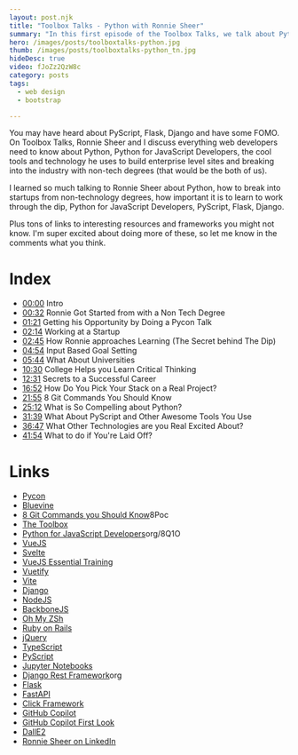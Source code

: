 ```yaml
---
layout: post.njk
title: "Toolbox Talks - Python with Ronnie Sheer"
summary: "In this first episode of the Toolbox Talks, we talk about Python, CoPilot, Git, CSS and more with Ronnie Sheer, the head of research and development at Hiverr."
hero: /images/posts/toolboxtalks-python.jpg
thumb: /images/posts/toolboxtalks-python_tn.jpg
hideDesc: true
video: fJoZz2QzW8c
category: posts
tags:
  - web design
  - bootstrap

---
```

You may have heard about PyScript, Flask, Django and have some FOMO. On Toolbox Talks, Ronnie Sheer and I discuss everything web developers need to know about Python, Python for JavaScript Developers, the cool tools and technology he uses to build enterprise level sites and breaking into the industry with non-tech degrees (that would be the both of us).

I learned so much talking to Ronnie Sheer about Python, how to break into startups from non-technology degrees, how important it is to learn to work through the dip, Python for JavaScript Developers, PyScript, Flask, Django.

Plus tons of links to interesting resources and frameworks you might not know. I'm super excited about doing more of these, so let me know in the comments what you think.


Index
=====
- [00:00](https://youtube.com/watch?v=fJoZz2QzW8c&amp;t=0s) Intro
- [00:32](https://youtube.com/watch?v=fJoZz2QzW8c&amp;t=32s) Ronnie Got Started from with a Non Tech Degree
- [01:21](https://youtube.com/watch?v=fJoZz2QzW8c&amp;t=81s) Getting his Opportunity by Doing a Pycon Talk
- [02:14](https://youtube.com/watch?v=fJoZz2QzW8c&amp;t=134s) Working at a Startup
- [02:45](https://youtube.com/watch?v=fJoZz2QzW8c&amp;t=165s) How Ronnie approaches Learning (The Secret behind The Dip)
- [04:54](https://youtube.com/watch?v=fJoZz2QzW8c&amp;t=294s) Input Based Goal Setting
- [05:44](https://youtube.com/watch?v=fJoZz2QzW8c&amp;t=344s) What About Universities
- [10:30](https://youtube.com/watch?v=fJoZz2QzW8c&amp;t=630s) College Helps you Learn Critical Thinking
- [12:31](https://youtube.com/watch?v=fJoZz2QzW8c&amp;t=751s) Secrets to a Successful Career
- [16:52](https://youtube.com/watch?v=fJoZz2QzW8c&amp;t=1012s) How Do You Pick Your Stack on a Real Project?
- [21:55](https://youtube.com/watch?v=fJoZz2QzW8c&amp;t=1315s) 8 Git Commands You Should Know
- [25:12](https://youtube.com/watch?v=fJoZz2QzW8c&amp;t=1512s) What is So Compelling about Python?
- [31:39](https://youtube.com/watch?v=fJoZz2QzW8c&amp;t=1899s) What About PyScript and Other Awesome Tools You Use
- [36:47](https://youtube.com/watch?v=fJoZz2QzW8c&amp;t=2207s) What Other Technologies are you Real Excited About?
- [41:54](https://youtube.com/watch?v=fJoZz2QzW8c&amp;t=2514s) What to do if You're Laid Off?

Links
====
- [Pycon](https://pycon.org)
- [Bluevine](https://bluevine.com)
- [8 Git Commands you Should Know](https://go.raybo.org/)8Poc
- [The Toolbox](https://go.raybo.org/8Q1K)
- [Python for JavaScript Developers](https://go.raybo.)org/8Q1O
- [VueJS](https://go.raybo.org/8Q24)
- [Svelte](https://svelte.dev)
- [VueJS Essential Training](https://go.raybo.org/8Q1s)
- [Vuetify](https://vuetifyjs.com)
- [Vite](https://vitejs.dev)
- [Django](https://djangoproject.com)
- [NodeJS](https://nodejs.org)
- [BackboneJS](https://backbonejs.org)
- [Oh My ZSh](https://ohmyz.sh)
- [Ruby on Rails](https://rubyonrails.org)
- [jQuery](https://jquery.com)
- [TypeScript](https://typescriptlang.org)
- [PyScript](https://pyscript.net)
- [Jupyter Notebooks](https://jupyter.org)
- [Django Rest Framework](https://django-rest-framework.)org
- [Flask](https://flask.palletsprojects.com)
- [FastAPI](fastapi.tiangolo.com)
- [Click Framework](click.palletsprojects.com)
- [GitHub Copilot](copilot.github.com)
- [GitHub Copilot First Look](https://go.raybo.org/8Qfl)
- [DallE2](https://openai.com)
- [Ronnie Sheer on LinkedIn](go.raybo.org/8QoO)